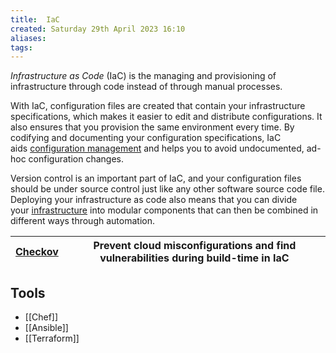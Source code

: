 ```yaml
---
title:  IaC
created: Saturday 29th April 2023 16:10
aliases: 
tags: 
---
```

*Infrastructure as Code* (IaC) is the managing and provisioning of infrastructure through code instead of through manual processes.

With IaC, configuration files are created that contain your infrastructure specifications, which makes it easier to edit and distribute configurations. It also ensures that you provision the same environment every time. By codifying and documenting your configuration specifications, IaC aids [configuration management](https://www.redhat.com/en/topics/automation/what-is-configuration-management) and helps you to avoid undocumented, ad-hoc configuration changes.

Version control is an important part of IaC, and your configuration files should be under source control just like any other software source code file. Deploying your infrastructure as code also means that you can divide your [infrastructure](https://www.ansible.com/use-cases/infrastructure) into modular components that can then be combined in different ways through automation.

| [Checkov](https://github.com/bridgecrewio/checkov) | Prevent cloud misconfigurations and find vulnerabilities during build-time in IaC |
| ---- | ---- |
## Tools

- [[Chef]]
- [[Ansible]]
- [[Terraform]]
